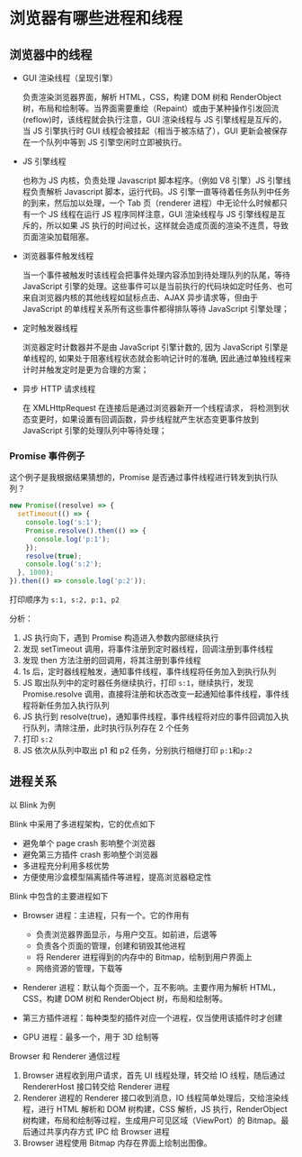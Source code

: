 # 浏览器有哪些进程和线程

## 浏览器中的线程

- GUI 渲染线程（呈现引擎）

  负责渲染浏览器界面，解析 HTML，CSS，构建 DOM 树和 RenderObject 树，布局和绘制等。当界面需要重绘（Repaint）或由于某种操作引发回流(reflow)时，该线程就会执行注意，GUI 渲染线程与 JS 引擎线程是互斥的，当 JS 引擎执行时 GUI 线程会被挂起（相当于被冻结了），GUI 更新会被保存在一个队列中等到 JS 引擎空闲时立即被执行。

- JS 引擎线程

  也称为 JS 内核，负责处理 Javascript 脚本程序。（例如 V8 引擎）JS 引擎线程负责解析 Javascript 脚本，运行代码。JS 引擎一直等待着任务队列中任务的到来，然后加以处理，一个 Tab 页（renderer 进程）中无论什么时候都只有一个 JS 线程在运行 JS 程序同样注意，GUI 渲染线程与 JS 引擎线程是互斥的，所以如果 JS 执行的时间过长，这样就会造成页面的渲染不连贯，导致页面渲染加载阻塞。

- 浏览器事件触发线程

  当一个事件被触发时该线程会把事件处理内容添加到待处理队列的队尾，等待 JavaScript 引擎的处理。这些事件可以是当前执行的代码块如定时任务、也可来自浏览器内核的其他线程如鼠标点击、AJAX 异步请求等，但由于 JavaScript 的单线程关系所有这些事件都得排队等待 JavaScript 引擎处理；

- 定时触发器线程

  浏览器定时计数器并不是由 JavaScript 引擎计数的, 因为 JavaScript 引擎是单线程的, 如果处于阻塞线程状态就会影响记计时的准确, 因此通过单独线程来计时并触发定时是更为合理的方案；

- 异步 HTTP 请求线程

  在 XMLHttpRequest 在连接后是通过浏览器新开一个线程请求， 将检测到状态变更时，如果设置有回调函数，异步线程就产生状态变更事件放到 JavaScript 引擎的处理队列中等待处理；

### Promise 事件例子

这个例子是我根据结果猜想的，Promise 是否通过事件线程进行转发到执行队列？

```js
new Promise((resolve) => {
  setTimeout(() => {
    console.log('s:1');
    Promise.resolve().then(() => {
      console.log('p:1');
    });
    resolve(true);
    console.log('s:2');
  }, 1000);
}).then(() => console.log('p:2'));
```

打印顺序为 `s:1, s:2, p:1, p2`

分析：

1. JS 执行向下，遇到 Promise 构造进入参数内部继续执行
2. 发现 setTimeout 调用，将事件注册到定时器线程，回调注册到事件线程
3. 发现 then 方法注册的回调用，将其注册到事件线程
4. 1s 后，定时器线程触发，通知事件线程，事件线程将任务加入到执行队列
5. JS 取出队列中的定时器任务继续执行，打印 `s:1`，继续执行，发现 Promise.resolve 调用，直接将注册和状态改变一起通知给事件线程，事件线程将新任务加入执行队列
6. JS 执行到 resolve(true)，通知事件线程，事件线程将对应的事件回调加入执行队列，清除注册，此时执行队列存在 2 个任务
7. 打印 `s:2`
8. JS 依次从队列中取出 p1 和 p2 任务，分别执行相继打印 `p:1`和`p:2`


## 进程关系

以 Blink 为例

Blink 中采用了多进程架构，它的优点如下

- 避免单个 page crash 影响整个浏览器
- 避免第三方插件 crash 影响整个浏览器
- 多进程充分利用多核优势
- 方便使用沙盒模型隔离插件等进程，提高浏览器稳定性

Blink 中包含的主要进程如下

- Browser 进程：主进程，只有一个。它的作用有

  - 负责浏览器界面显示，与用户交互。如前进，后退等
  - 负责各个页面的管理，创建和销毁其他进程
  - 将 Renderer 进程得到的内存中的 Bitmap，绘制到用户界面上
  - 网络资源的管理，下载等

- Renderer 进程：默认每个页面一个，互不影响。主要作用为解析 HTML，CSS，构建 DOM 树和 RenderObject 树，布局和绘制等。
- 第三方插件进程：每种类型的插件对应一个进程，仅当使用该插件时才创建
- GPU 进程：最多一个，用于 3D 绘制等

Browser 和 Renderer 通信过程

1. Browser 进程收到用户请求，首先 UI 线程处理，转交给 IO 线程，随后通过 RendererHost 接口转交给 Renderer 进程
2. Renderer 进程的 Renderer 接口收到消息，IO 线程简单处理后，交给渲染线程，进行 HTML 解析和 DOM 树构建，CSS 解析，JS 执行，RenderObject 树构建，布局和绘制等过程，生成用户可见区域（ViewPort）的 Bitmap。最后通过共享内存方式 IPC 给 Browser 进程
3. Browser 进程使用 Bitmap 内存在界面上绘制出图像。

<br/>
<br/>
<br/>
<ContributorsList />
<br/>
<br/>
<br/>
<Vssue :title="$title" />
  